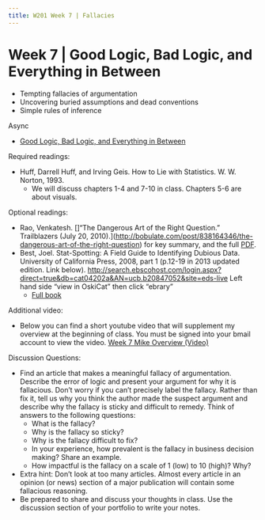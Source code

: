 ```yaml
---
title: W201 Week 7 | Fallacies
---
```


# Week 7 | Good Logic, Bad Logic, and Everything in Between
* Tempting fallacies of argumentation
* Uncovering buried assumptions and dead conventions 
* Simple rules of inference


Async
* [Good Logic, Bad Logic, and Everything in Between](https://learn.datascience.berkeley.edu/ap/courses/266/sections/63f6d138-9c2e-4d9e-b9b1-4d2e70788eaf/coursework/courseModule/cb4e4ef3-04c5-45da-8eac-69ebfb8a8e23)

Required readings:
* Huff, Darrell Huff, and Irving Geis. How to Lie with Statistics. W. W. Norton, 1993.
  * We will discuss chapters 1-4 and 7-10 in class. Chapters 5-6 are about visuals.

Optional readings:
* Rao, Venkatesh. []“The Dangerous Art of the Right Question.” Trailblazers (July 20, 2010).](http://bobulate.com/post/838164346/the-dangerous-art-of-the-right-question) for key summary, and the full [PDF](./Venktatesh(2010)TheDangerousArtoftheRightQuestion.pdf).
* Best, Joel. Stat-Spotting: A Field Guide to Identifying Dubious Data. University of California Press, 2008, part 1 (p.12-19 in 2013 updated edition. Link below). http://search.ebscohost.com/login.aspx?direct=true&db=cat04202a&AN=ucb.b20847052&site=eds-live Left hand side “view in OskiCat” then click “ebrary” 
  * [Full book](./Stat-Spotting_A_Field_Guide_to_Identifying_Dubious_Data.pdf)

Additional video:
* Below you can find a short youtube video that will supplement my overview at the beginning of class. You must be signed into your bmail account to view the video. [Week 7 Mike Overview (Video)](https://youtu.be/2OZKHEHqbgs)

Discussion Questions:

* Find an article that makes a meaningful fallacy of argumentation. Describe the error of logic and present your argument for why it is fallacious. Don’t worry if you can’t precisely label the fallacy. Rather than fix it, tell us why you think the author made the suspect argument and describe why the fallacy is sticky and difficult to remedy. Think of answers to the following questions:
  * What is the fallacy?
  * Why is the fallacy so sticky?
  * Why is the fallacy difficult to fix?
  * In your experience, how prevalent is the fallacy in business decision making? Share an example.
  * How impactful is the fallacy on a scale of 1 (low) to 10 (high)? Why?
* Extra hint: Don’t look at too many articles. Almost every article in an opinion (or news) section of a major publication will contain some fallacious reasoning.
* Be prepared to share and discuss your thoughts in class. Use the discussion section of your portfolio to write your notes.
